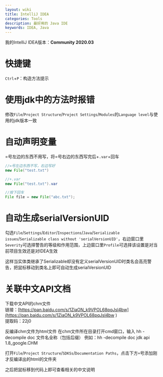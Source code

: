 ```yaml
---
layout: wiki
title: IntelliJ IDEA
categories: Tools
description: 最好用的 Java IDE
keywords: IDEA, Java
---
```


我的IntelliJ IDEA版本：**Community 2020.03**

# 快捷键
`Ctrl`+`P`：构造方法提示

# 使用jdk中的方法时报错
修改`File`/`Project Structure`/`Project Settings`/`Modules`的`Language level`与使用的jdk版本一致

# 自动声明变量
=号左边的东西不用写，将=号右边的东西写完后+`.var`+回车
```java
//=号左边东西不写，右边写好
new File("test.txt")

//+.var
new File("test.txt").var

//按下回车
File file = new File("abc.txt");
```

# 自动生成serialVersionUID
勾选`File`/`Settings`/`Editor`/`Inspections`/`Java`/`Serializable issues`/`Serializable class without 'serialVersionUID'`，右边窗口里`Severity`可选择警告的等级和作用范围，上边窗口里`Profile`可选择该设置是对当前项目生效还是对IDEA生效

这样当实体类继承了Serializable却没有定义serialVersionUID时类名会高亮警告，把鼠标移动到类名上即可自动生成serialVersionUID

# 关联中文API文档
下载中文API的chm文件<br>
链接：[https://pan.baidu.com/s/1ZiaON_k9VPOL68pqJsl4bw](https://pan.baidu.com/s/1ZiaON_k9VPOL68pqJsl4bw ) <br>
提取码：22j0 

反编译chm文件为html文件
在chm文件所在目录打开cmd窗口，输入
hh -decompile doc 文件名全称（包括后缀）
例如：hh -decompile doc jdk api 1.8_google.CHM

打开`File`/`Project Structure`/`SDKSs`/`Documentation Paths`，点击下方`+`号添加刚才反编译出的html的文件夹

之后把鼠标移到代码上即可查看相关的中文说明
